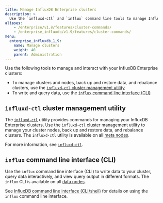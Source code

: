 ```yaml
---
title: Manage InfluxDB Enterprise clusters
description: >
  Use the `influxd-ctl` and `influx` command line tools to manage InfluxDB Enterprise clusters and data.
aliases:
    - /enterprise/v1.8/features/cluster-commands/
    - /enterprise_influxdb/v1.9/features/cluster-commands/
menu:
  enterprise_influxdb_1_9:
    name: Manage clusters
    weight: 40
    parent: Administration
---
```


Use the following tools to manage and interact with your InfluxDB Enterprise clusters:

- To manage clusters and nodes, back up and restore data, and rebalance clusters, use the [`influxd-ctl` cluster management utility](#influxd-ctl-cluster-management-utility)
- To write and query data, use the [`influx` command line interface (CLI)](#influx-command-line-interface-cli)

## `influxd-ctl` cluster management utility

The [`influxd-ctl`](/enterprise_influxdb/v1.9/tools/influxd-ctl/) utility provides commands for managing your InfluxDB Enterprise clusters.
Use the `influxd-ctl` cluster management utility to manage your cluster nodes, back up and restore data, and rebalance clusters.
The `influxd-ctl` utility is available on all [meta nodes](/enterprise_influxdb/v1.9/concepts/glossary/#meta-node).

For more information, see [`influxd-ctl`](/enterprise_influxdb/v1.9/tools/influxd-ctl/).

## `influx` command line interface (CLI)

Use the `influx` command line interface (CLI) to write data to your cluster, query data interactively, and view query output in different formats.
The `influx` CLI is available on all [data nodes](/enterprise_influxdb/v1.9/concepts/glossary/#data-node).

See [InfluxDB command line interface (CLI/shell)](/enterprise_influxdb/v1.9/tools/influx-cli/use-influx/) for details on using the `influx` command line interface.
